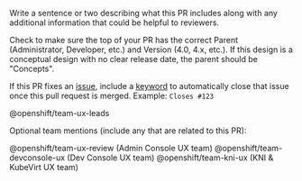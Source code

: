 Write a sentence or two describing what this PR includes along with any additional information that could be helpful to reviewers.

Check to make sure the top of your PR has the correct Parent (Administrator, Developer, etc.) and Version (4.0, 4.x, etc.). If this design is a conceptual design with no clear release date, the parent should be "Concepts".

If this PR fixes an [issue](https://github.com/openshift/openshift-origin-design/issues), include a [keyword](https://help.github.com/en/articles/closing-issues-using-keywords) to automatically close that issue once this pull request is merged. Example: `Closes #123`

@openshift/team-ux-leads

Optional team mentions (include any that are related to this PR):

@openshift/team-ux-review (Admin Console UX team)
@openshift/team-devconsole-ux (Dev Console UX team)
@openshift/team-kni-ux (KNI & KubeVirt UX team)